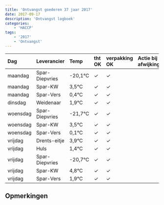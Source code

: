 ```yaml
---
title: 'Ontvangst goederen 37 jaar 2017'
date: 2017-09-17
description: 'Ontvangst logboek'
categories:
    - 'HACCP'
tags:
    - '2017'
    - 'Ontvangst'
---
```

| Dag | Leverancier | Temp | tht OK | verpakking OK | Actie bij afwijking | Controle door |
|:---|:---|:---|:---|:---|:---|:---|
| maandag | Spar-Diepvries | -20,1°C | &check; | &check; | | DPater |
| maandag | Spar-KW | 3,5°C | &check; | &check; | | DPater |
| maandag | Spar-Vers | 0,4°C | &check; | &check; | | DPater |
| dinsdag | Weidenaar | 1,9°C | &check; | &check; | | DPater |
| woensdag | Spar-Diepvries | -21,7°C | &check; | &check; | | WPater |
| woensdag | Spar-KW | 3,5°C | &check; | &check; | | WPater |
| woensdag | Spar-Vers | 0,1°C | &check; | &check; | | WPater |
| vrijdag | Drents-eitje | 3,9°C | &check; | &check; | | WPater |
| vrijdag | Huls | 1,4°C | &check; | &check; | | WPater |
| vrijdag | Spar-Diepvries | -20,7°C | &check; | &check; | | WPater |
| vrijdag | Spar-KW | 4,8°C | &check; | &check; | | WPater |
| vrijdag | Spar-Vers | 1,9°C | &check; | &check; | | WPater |

## Opmerkingen


